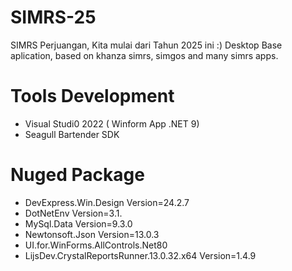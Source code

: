# SIMRS-25
SIMRS Perjuangan, Kita mulai dari Tahun 2025 ini :)
Desktop Base aplication, based on khanza simrs, simgos and many simrs apps.

# Tools Development
- Visual Studi0 2022 ( Winform App .NET 9)
- Seagull Bartender SDK

# Nuged Package
 - DevExpress.Win.Design Version=24.2.7
 - DotNetEnv Version=3.1. 
 - MySql.Data Version=9.3.0
 - Newtonsoft.Json Version=13.0.3 
 - UI.for.WinForms.AllControls.Net80
 - LijsDev.CrystalReportsRunner.13.0.32.x64 Version=1.4.9 

